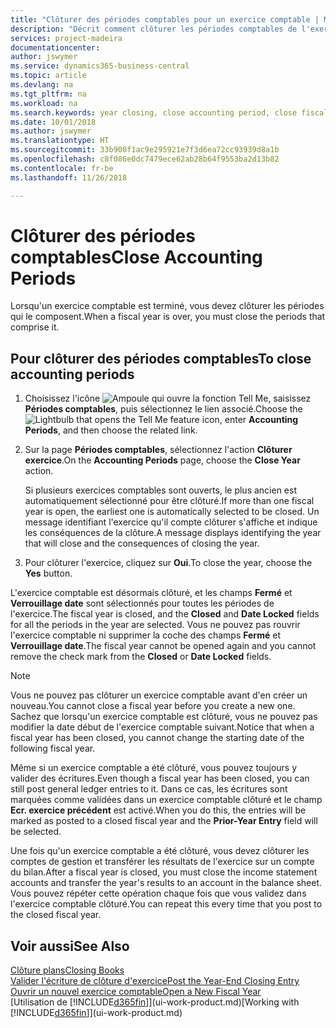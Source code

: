 ```yaml
---
title: "Clôturer des périodes comptables pour un exercice comptable | Microsoft Docs"
description: "Décrit comment clôturer les périodes comptables de l'exercice comptable."
services: project-madeira
documentationcenter: 
author: jswymer
ms.service: dynamics365-business-central
ms.topic: article
ms.devlang: na
ms.tgt_pltfrm: na
ms.workload: na
ms.search.keywords: year closing, close accounting period, close fiscal year, bank account detailed trial balance
ms.date: 10/01/2018
ms.author: jswymer
ms.translationtype: HT
ms.sourcegitcommit: 33b900f1ac9e295921e7f3d6ea72cc93939d8a1b
ms.openlocfilehash: c8f086e0dc7479ece62ab28b64f9553ba2d13b82
ms.contentlocale: fr-be
ms.lasthandoff: 11/26/2018

---
```

# <a name="close-accounting-periods"></a><span data-ttu-id="8bcf0-103">Clôturer des périodes comptables</span><span class="sxs-lookup"><span data-stu-id="8bcf0-103">Close Accounting Periods</span></span>
<span data-ttu-id="8bcf0-104">Lorsqu'un exercice comptable est terminé, vous devez clôturer les périodes qui le composent.</span><span class="sxs-lookup"><span data-stu-id="8bcf0-104">When a fiscal year is over, you must close the periods that comprise it.</span></span>

## <a name="to-close-accounting-periods"></a><span data-ttu-id="8bcf0-105">Pour clôturer des périodes comptables</span><span class="sxs-lookup"><span data-stu-id="8bcf0-105">To close accounting periods</span></span>
1. <span data-ttu-id="8bcf0-106">Choisissez l'icône ![Ampoule qui ouvre la fonction Tell Me](media/ui-search/search_small.png "Dites-moi ce que vous voulez faire"), saisissez **Périodes comptables**, puis sélectionnez le lien associé.</span><span class="sxs-lookup"><span data-stu-id="8bcf0-106">Choose the ![Lightbulb that opens the Tell Me feature](media/ui-search/search_small.png "Tell me what you want to do") icon, enter **Accounting Periods**, and then choose the related link.</span></span>
2. <span data-ttu-id="8bcf0-107">Sur la page **Périodes comptables**, sélectionnez l'action **Clôturer exercice**.</span><span class="sxs-lookup"><span data-stu-id="8bcf0-107">On the **Accounting Periods** page, choose the **Close Year** action.</span></span>

    <span data-ttu-id="8bcf0-108">Si plusieurs exercices comptables sont ouverts, le plus ancien est automatiquement sélectionné pour être clôturé.</span><span class="sxs-lookup"><span data-stu-id="8bcf0-108">If more than one fiscal year is open, the earliest one is automatically selected to be closed.</span></span> <span data-ttu-id="8bcf0-109">Un message identifiant l'exercice qu'il compte clôturer s'affiche et indique les conséquences de la clôture.</span><span class="sxs-lookup"><span data-stu-id="8bcf0-109">A message displays identifying the year that will close and the consequences of closing the year.</span></span>
3. <span data-ttu-id="8bcf0-110">Pour clôturer l'exercice, cliquez sur **Oui**.</span><span class="sxs-lookup"><span data-stu-id="8bcf0-110">To close the year, choose the **Yes** button.</span></span>

<span data-ttu-id="8bcf0-111">L'exercice comptable est désormais clôturé, et les champs **Fermé** et **Verrouillage date** sont sélectionnés pour toutes les périodes de l'exercice.</span><span class="sxs-lookup"><span data-stu-id="8bcf0-111">The fiscal year is closed, and the **Closed** and **Date Locked** fields for all the periods in the year are selected.</span></span> <span data-ttu-id="8bcf0-112">Vous ne pouvez pas rouvrir l'exercice comptable ni supprimer la coche des champs **Fermé** et **Verrouillage date**.</span><span class="sxs-lookup"><span data-stu-id="8bcf0-112">The fiscal year cannot be opened again and you cannot remove the check mark from the **Closed** or **Date Locked** fields.</span></span>

> [!NOTE]  
>   <span data-ttu-id="8bcf0-113">Vous ne pouvez pas clôturer un exercice comptable avant d'en créer un nouveau.</span><span class="sxs-lookup"><span data-stu-id="8bcf0-113">You cannot close a fiscal year before you create a new one.</span></span> <span data-ttu-id="8bcf0-114">Sachez que lorsqu'un exercice comptable est clôturé, vous ne pouvez pas modifier la date début de l'exercice comptable suivant.</span><span class="sxs-lookup"><span data-stu-id="8bcf0-114">Notice that when a fiscal year has been closed, you cannot change the starting date of the following fiscal year.</span></span>

<span data-ttu-id="8bcf0-115">Même si un exercice comptable a été clôturé, vous pouvez toujours y valider des écritures.</span><span class="sxs-lookup"><span data-stu-id="8bcf0-115">Even though a fiscal year has been closed, you can still post general ledger entries to it.</span></span> <span data-ttu-id="8bcf0-116">Dans ce cas, les écritures sont marquées comme validées dans un exercice comptable clôturé et le champ **Ecr. exercice précédent** est activé.</span><span class="sxs-lookup"><span data-stu-id="8bcf0-116">When you do this, the entries will be marked as posted to a closed fiscal year and the **Prior-Year Entry** field will be selected.</span></span>

<span data-ttu-id="8bcf0-117">Une fois qu'un exercice comptable a été clôturé, vous devez clôturer les comptes de gestion et transférer les résultats de l'exercice sur un compte du bilan.</span><span class="sxs-lookup"><span data-stu-id="8bcf0-117">After a fiscal year is closed, you must close the income statement accounts and transfer the year's results to an account in the balance sheet.</span></span> <span data-ttu-id="8bcf0-118">Vous pouvez répéter cette opération chaque fois que vous validez dans l'exercice comptable clôturé.</span><span class="sxs-lookup"><span data-stu-id="8bcf0-118">You can repeat this every time that you post to the closed fiscal year.</span></span>

## <a name="see-also"></a><span data-ttu-id="8bcf0-119">Voir aussi</span><span class="sxs-lookup"><span data-stu-id="8bcf0-119">See Also</span></span>
[<span data-ttu-id="8bcf0-120">Clôture plans</span><span class="sxs-lookup"><span data-stu-id="8bcf0-120">Closing Books</span></span>](year-close-books.md)  
[<span data-ttu-id="8bcf0-121">Valider l'écriture de clôture d'exercice</span><span class="sxs-lookup"><span data-stu-id="8bcf0-121">Post the Year-End Closing Entry</span></span>](year-how-post-year-end-close-entry.md)  
[<span data-ttu-id="8bcf0-122">Ouvrir un nouvel exercice comptable</span><span class="sxs-lookup"><span data-stu-id="8bcf0-122">Open a New Fiscal Year</span></span>](finance-how-open-new-fiscal-year.md)  
<span data-ttu-id="8bcf0-123">[Utilisation de [!INCLUDE[d365fin](includes/d365fin_md.md)]](ui-work-product.md)</span><span class="sxs-lookup"><span data-stu-id="8bcf0-123">[Working with [!INCLUDE[d365fin](includes/d365fin_md.md)]](ui-work-product.md)</span></span>

